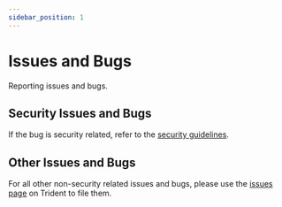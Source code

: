 ```yaml
---
sidebar_position: 1
---
```


# Issues and Bugs

Reporting issues and bugs.

## Security Issues and Bugs

If the bug is security related, refer to the
[security guidelines](./Contributing/contributing-guidelines#security).

## Other Issues and Bugs

For all other non-security related issues and bugs, please use the
[issues page](https://github.com/microsoft/trident/issues) on Trident to file them.

